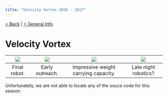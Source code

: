 ```yaml
---
title: "Velocity Vortex 2016 - 2017"
---
```


[< Back](../index.md) | [< General Info](./index.md)

# Velocity Vortex

| <image src="../images/VelocityVortex/VelocityVortexImg.png" style="max-width: 100%; border: none; box-shadow: none;" /> | <image src="../images/VelocityVortex/EarlyOutreach.png" style="max-width: 100%; border: none; box-shadow: none;" /> | <image src="../images/VelocityVortex/YogaBall.png" style="max-width: 100%; border: none; box-shadow: none;" /> | <image src="../images/VelocityVortex/NightCrew.png" style="max-width: 100%; border: none; box-shadow: none;" /> |
| :---: | :---: | :---: | :---: |
| Final robot. | Early outreach. | Impressive weight carrying capacity. | Late night robotics? |

Unfortunately, we are not able to locate any of the souce code for this season.
